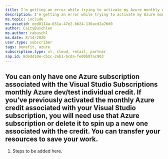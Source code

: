 ```yaml
---
title: I'm getting an error while trying to activate my Azure monthly credit.
description: I'm getting an error while trying to activate my Azure monthly credit included with my Visual Studio subscription.
ms.topic: include
ms.assetid: eed8114a-651a-47e2-bb24-130acd2a76d0
author: CaityBuschlen
ms.author: cabuschl
ms.date: 8/14/2020
user.type: subscriber
tags: benefit, azure
subscription.type: vl, cloud, retail, partner
sap.id: 8dedd10e-cb1c-2eb1-bcda-fe00b07ac903
---
```


## You can only have one Azure subscription associated with the Visual Studio Subscriptions monthly Azure dev/test individual credit. If you’ve previously activated the monthly Azure credit associated with your Visual Studio subscription, you will need use that Azure subscription or delete it to spin up a new one associated with the credit. You can transfer your resources to save your work.
1. Steps to be added here.